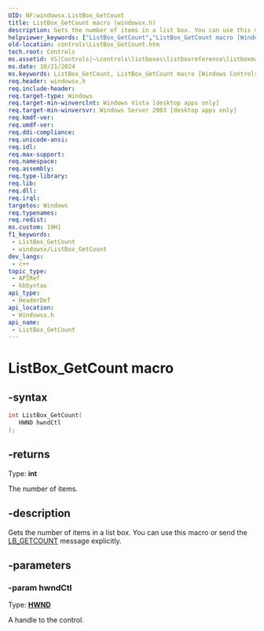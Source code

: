 ```yaml
---
UID: NF:windowsx.ListBox_GetCount
title: ListBox_GetCount macro (windowsx.h)
description: Gets the number of items in a list box. You can use this macro or send the LB_GETCOUNT message explicitly.
helpviewer_keywords: ["ListBox_GetCount","ListBox_GetCount macro [Windows Controls]","_win32_ListBox_GetCount","_win32_ListBox_GetCount_cpp","controls.ListBox_GetCount","controls._win32_ListBox_GetCount","windowsx/ListBox_GetCount"]
old-location: controls\ListBox_GetCount.htm
tech.root: Controls
ms.assetid: VS|Controls|~\controls\listboxes\listboxreference\listboxmacros\listbox_getcount.htm
ms.date: 10/21/2024
ms.keywords: ListBox_GetCount, ListBox_GetCount macro [Windows Controls], _win32_ListBox_GetCount, _win32_ListBox_GetCount_cpp, controls.ListBox_GetCount, controls._win32_ListBox_GetCount, windowsx/ListBox_GetCount
req.header: windowsx.h
req.include-header: 
req.target-type: Windows
req.target-min-winverclnt: Windows Vista [desktop apps only]
req.target-min-winversvr: Windows Server 2003 [desktop apps only]
req.kmdf-ver: 
req.umdf-ver: 
req.ddi-compliance: 
req.unicode-ansi: 
req.idl: 
req.max-support: 
req.namespace: 
req.assembly: 
req.type-library: 
req.lib: 
req.dll: 
req.irql: 
targetos: Windows
req.typenames: 
req.redist: 
ms.custom: 19H1
f1_keywords:
 - ListBox_GetCount
 - windowsx/ListBox_GetCount
dev_langs:
 - c++
topic_type:
 - APIRef
 - kbSyntax
api_type:
 - HeaderDef
api_location:
 - Windowsx.h
api_name:
 - ListBox_GetCount
---
```


# ListBox_GetCount macro

## -syntax

```cpp
int ListBox_GetCount(
   HWND hwndCtl
);
```

## -returns

Type: **int**

The number of items.


## -description

Gets the number of items in a list box. You can use this macro or send the <a href="/windows/desktop/Controls/lb-getcount">LB_GETCOUNT</a> message explicitly.

## -parameters

### -param hwndCtl

Type: <b><a href="/windows/desktop/WinProg/windows-data-types">HWND</a></b>

A handle to the control.
